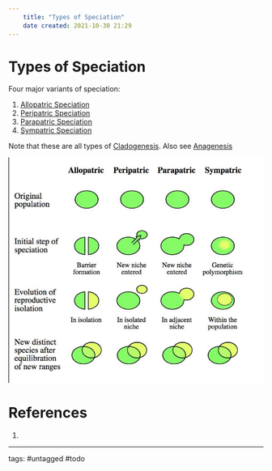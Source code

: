 ```yaml
---
	title: "Types of Speciation"
	date created: 2021-10-30 21:29
---
```

# Types of Speciation

Four major variants of speciation:
1. [Allopatric Speciation](Allopatric%20Speciation.md)
2. [Peripatric Speciation](Peripatric%20Speciation.md)
3. [Parapatric Speciation](Parapatric%20Speciation.md)
4. [Sympatric Speciation](Sympatric%20Speciation.md)

Note that these are all types of [Cladogenesis](Cladogenesis.md). Also see [Anagenesis](Anagenesis.md)

![types of speciation](Images/typesofspeciation.jpg)

# References
1. 

---
tags: #untagged #todo